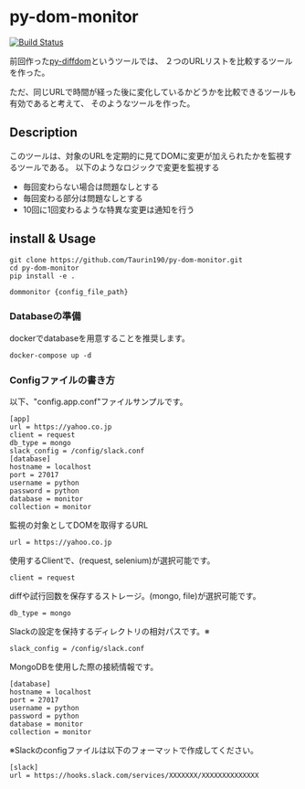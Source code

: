 # py-dom-monitor
[![Build Status](https://travis-ci.org/Taurin190/py-dom-monitor.svg?branch=master)](https://travis-ci.org/Taurin190/py-dom-monitor)

前回作った[py-diffdom](https://github.com/Taurin190/py-diffdom)というツールでは、
２つのURLリストを比較するツールを作った。

ただ、同じURLで時間が経った後に変化しているかどうかを比較できるツールも有効であると考えて、
そのようなツールを作った。

## Description
このツールは、対象のURLを定期的に見てDOMに変更が加えられたかを監視するツールである。
以下のようなロジックで変更を監視する
- 毎回変わらない場合は問題なしとする
- 毎回変わる部分は問題なしとする
- 10回に1回変わるような特異な変更は通知を行う

## install & Usage

    git clone https://github.com/Taurin190/py-dom-monitor.git
    cd py-dom-monitor
    pip install -e .
    
    dommonitor {config_file_path}

### Databaseの準備
dockerでdatabaseを用意することを推奨します。

    docker-compose up -d
    

### Configファイルの書き方
以下、"config.app.conf"ファイルサンプルです。

    [app]
    url = https://yahoo.co.jp
    client = request
    db_type = mongo
    slack_config = /config/slack.conf
    [database]
    hostname = localhost
    port = 27017
    username = python
    password = python
    database = monitor
    collection = monitor

監視の対象としてDOMを取得するURL

    url = https://yahoo.co.jp

使用するClientで、(request, selenium)が選択可能です。

    client = request

diffや試行回数を保存するストレージ。(mongo, file)が選択可能です。

    db_type = mongo

Slackの設定を保持するディレクトリの相対パスです。※

    slack_config = /config/slack.conf

MongoDBを使用した際の接続情報です。

    [database]
    hostname = localhost
    port = 27017
    username = python
    password = python
    database = monitor
    collection = monitor


※Slackのconfigファイルは以下のフォーマットで作成してください。

    [slack]
    url = https://hooks.slack.com/services/XXXXXXX/XXXXXXXXXXXXXX
